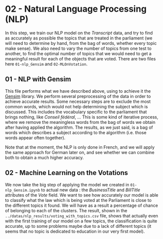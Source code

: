 # 02 - Natural Language Processing (NLP)

In this step, we train our NLP model on the *Transcript* data, and try to find as accurately as possible the topics that are treated in the parliament (we will need to determine by hand, from the bag of words, whether every topic make sense). We also need to vary the number of topics from one test to another, to find the optimal number of topics that we would need to get a meaningful result for each of the objects that are voted. There are two files here `01-nlp_Gensim` and `02-MLOnVotation`.

## 01 - NLP with Gensim
This file performs what we have described above, using to achieve it the [Gensim](https://radimrehurek.com/gensim/) library. We perform several preprocessing of the data in order to achieve accurate results. Some necessary steps are to exclude the most common words, which would not help determining the subject which is discussed. This includes the vocabulary specific to the parliament that brings nothing, like *Conseil fédéral*, ... This is some kind of iterative process, where we remove the meaningless words from the bag of words we obtain after having applied the algorithm. The results, as we just said, is a bag of words which describes a subject according to the algorithm (i.e. those words appear often together).

Note that at the moment, the NLP is only done in French, and we will apply the same approach for German later on, and see whether we can combine both to obtain a much higher accuracy.

## 02 - Machine Learning on the Votations
We now take the big step of applying the model we created in `01-nlp_Gensim.ipynb` to actual new data : the *BusinessTitle* and *BillTitle* attributes of the *Vote* field. We want to see how accurately our model is able to classify what the law which is being voted at the Parliament is close to the different topics it found. We will have as a result a percentage of chance of belonging to each of the clusters. The result, shown in the `../datas/nlp_results/voting_with_topics.csv` file, shows that actually even with the first training of our model on a few topics, the classification is quite accurate, up to some problems maybe due to a lack of different topics (it seems that no topic is dedicated to education in our very first model).
